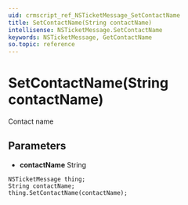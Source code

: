 ```yaml
---
uid: crmscript_ref_NSTicketMessage_SetContactName
title: SetContactName(String contactName)
intellisense: NSTicketMessage.SetContactName
keywords: NSTicketMessage, GetContactName
so.topic: reference
---
```


# SetContactName(String contactName)

Contact name

## Parameters

* **contactName** String

```crmscript
NSTicketMessage thing;
String contactName;
thing.SetContactName(contactName);
```

